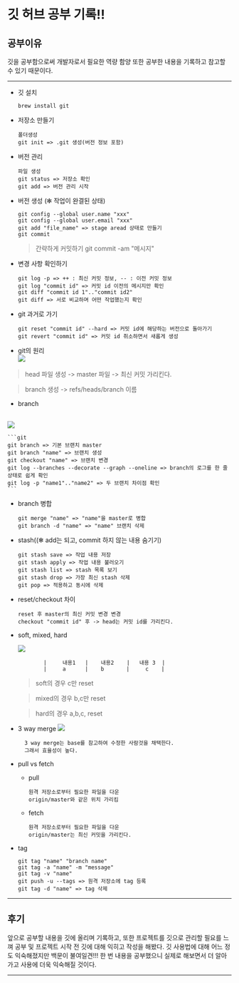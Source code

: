 # 깃 허브 공부 기록!!
공부이유
------
깃을 공부함으로써 개발자로서 필요한 역량 함양 또한 공부한 내용을 기록하고 참고할 수 있기 때문이다.

-----

+ 깃 설치
	```git
	brew install git
	```
+ 저장소 만들기
	```git
	폴더생성
	git init => .git 생성(버전 정보 포함)
	```
+ 버전 관리
	```git
	파일 생성
	git status => 저장소 확인
	git add => 버전 관리 시작
	```
+ 버전 생성 (✻ 작업이 완결된 상태)
	```git
	git config --global user.name "xxx"
	git config --global user.email "xxx"
	git add "file_name" => stage aread 상태로 만들기
	git commit
	```
	> 간략하게 커밋하기
	git commit -am "메시지"
+ 변경 사항 확인하기
	```git
	git log -p => ++ : 최신 커밋 정보, -- : 이전 커밋 정보
	git log "commit id" => 커밋 id 이전의 메시지만 확인
	git diff "commit id 1".."commit id2"
	git diff => 서로 비교하며 어떤 작업했는지 확인
	```
+ git 과거로 가기
	```git
	git reset "commit id" --hard => 커밋 id에 해당하는 버전으로 돌아가기
	git revert "commit id" => 커밋 id 취소하면서 새롭게 생성
	```
+ git의 원리<br>
	<img src="https://img1.daumcdn.net/thumb/R1280x0.fpng/?fname=http://t1.daumcdn.net/brunch/service/user/3K6t/image/_630fSrZQJj7XdswACSoCGDI1vE.png" with=100>

>head 파일 생성 -> master 파일 -> 최신 커밋 가리킨다.

>branch 생성 -> refs/heads/branch 이름
+ branch
<br>
<img src = "https://media.vlpt.us/images/chillihc/post/c77d4d85-f479-40bc-ba4b-82be8d09fc98/1e5d7590562b3b214008617211b2539ce2bddfaf.png">

	```git
	git branch => 기본 브랜치 master
	git branch "name" => 브랜치 생성
	git checkout "name" => 브랜치 변경
	git log --branches --decorate --graph --oneline => branch의 로그를 한 줄 상태로 쉽게 확인
	git log -p "name1".."name2" => 두 브랜치 차이점 확인
	```
+ branch 병합
	```git
	git merge "name" => "name"을 master로 병합
	git branch -d "name" => "name" 브랜치 삭제
	```
+ stash((✻ add는 되고, commit 하지 않는 내용 숨기기)
	```git
	git stash save => 작업 내용 저장
	git stash apply => 작업 내용 불러오기
	git stash list => stash 목록 보기
	git stash drop => 가장 최신 stash 삭제
	git pop => 적용하고 동시에 삭제
	```
+ reset/checkout 차이
	```git
	reset 후 master의 최신 커밋 변경 변경
	checkout "commit id" 후 -> head는 커밋 id를 가리킨다.
	```
+ soft, mixed, hard

	<img src="https://s3-ap-northeast-2.amazonaws.com/opentutorials-user-file/module/2676/5131.png">

			  |  	내용1   |    내용2    |   내용 3  |
			  |  	a      |    b       |     c	   |
			
	> soft의 경우 c만 reset

	> mixed의 경우 b,c만 reset

	> hard의 경우 a,b,c, reset

+ 3 way merge
	<img src="https://s3-ap-northeast-2.amazonaws.com/opentutorials-user-file/module/2676/5133.png">
	
        3 way merge는 base를 참고하여 수정한 사람것을 채택한다.
        그래서 효율성이 높다.

+ pull vs fetch
	+ pull
		```
		원격 저장소로부터 필요한 파일을 다운
		origin/master와 같은 위치 가리킴
		```
	+ fetch
		```
		원격 저장소로부터 필요한 파일을 다운
		origin/master는 최신 커밋을 가리킨다.
		```

+ tag
	```git
	git tag "name" "branch name"
	git tag -a "name" -m "message"
	git tag -v "name"
	git push -u --tags => 원격 저장소에 tag 등록
	git tag -d "name" => tag 삭제
	```
---
## 후기
앞으로 공부할 내용을 깃에 올리며 기록하고, 또한 프로젝트를 깃으로 관리할 필요를 느껴 공부 및 프로젝트 시작 전 깃에 대해 익히고 작성을 해봤다. 깃 사용법에 대해 어느 정도 익숙해졌지만 백문이 불여일견!!! 한 번 내용을 공부했으니 실제로 해보면서 더 알아가고 사용에 더욱 익숙해질 것이다.

---